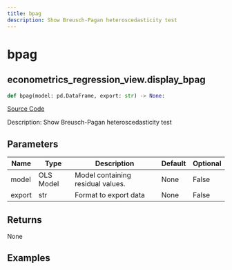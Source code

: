 ```yaml
---
title: bpag
description: Show Breusch-Pagan heteroscedasticity test
---
```

# bpag

## econometrics_regression_view.display_bpag

```python
def bpag(model: pd.DataFrame, export: str) -> None:
```
[Source Code](https://github.com/OpenBB-finance/OpenBBTerminal/tree/main/openbb_terminal/econometrics/regression_view.py#L193)

Description: Show Breusch-Pagan heteroscedasticity test

## Parameters

| Name | Type | Description | Default | Optional |
| ---- | ---- | ----------- | ------- | -------- |
| model | OLS Model | Model containing residual values. | None | False |
| export | str | Format to export data | None | False |

## Returns

None

## Examples

